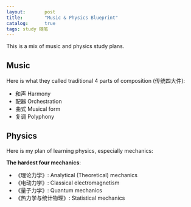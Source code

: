 ```yaml
---
layout:       post
title:        "Music & Physics Blueprint"
catalog:      true
tags: study 随笔
---
```

This is a mix of music and physics study plans.

## Music
Here is what they called traditional 4 parts of composition (传统四大件):

- 和声 Harmony
- 配器 Orchestration
- 曲式 Musical form
- 复调 Polyphony

## Physics
Here is my plan of learning physics, especially mechanics:

**The hardest four mechanics**:
- 《理论力学》: Analytical (Theoretical) mechanics
- 《电动力学》: Classical electromagnetism
- 《量子力学》: Quantum mechanics
- 《热力学与统计物理》: Statistical mechanics